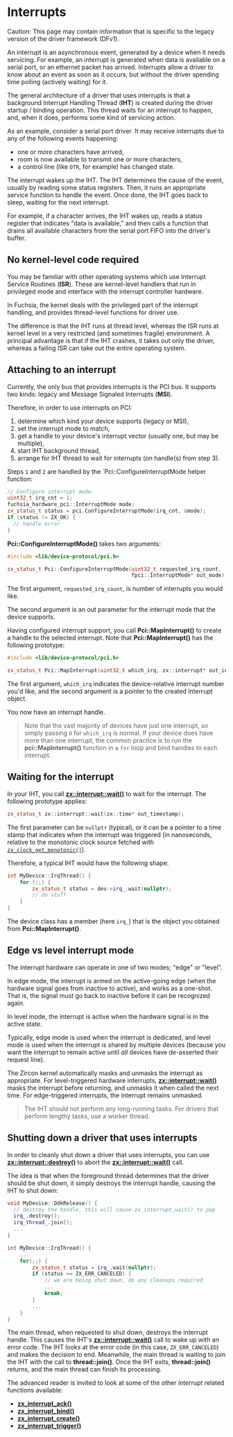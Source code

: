 # Interrupts

Caution: This page may contain information that is specific to the legacy
version of the driver framework (DFv1).

An interrupt is an asynchronous event, generated by a device when it needs servicing.
For example, an interrupt is generated when data is available on a serial port,
or an ethernet packet has arrived.
Interrupts allow a driver to know about an event as soon as it
occurs, but without the driver spending time polling (actively waiting) for it.

The general architecture of a driver that uses interrupts is that a background
Interrupt Handling Thread (**IHT**) is created during the driver startup / binding
operation.
This thread waits for an interrupt to happen, and, when it does, performs some
kind of servicing action.

As an example, consider a serial port driver.
It may receive interrupts due to any of the following events happening:

*   one or more characters have arrived,
*   room is now available to transmit one or more characters,
*   a control line (like `DTR`, for example) has changed state.

The interrupt wakes up the IHT.
The IHT determines the cause of the event, usually by reading some status registers.
Then, it runs an appropriate service function to handle the event.
Once done, the IHT goes back to sleep, waiting for the next interrupt.

For example, if a character arrives, the IHT wakes up, reads a status register that
indicates "data is available," and then calls a function that drains all available
characters from the serial port FIFO into the driver's buffer.

## No kernel-level code required

You may be familiar with other operating systems which use Interrupt
Service Routines (**ISR**).
These are kernel-level handlers that run in privileged mode and interface with
the interrupt controller hardware.

In Fuchsia, the kernel deals with the privileged part of the interrupt
handling, and provides thread-level functions for driver use.

The difference is that the IHT runs at thread level, whereas the ISR runs
at kernel level in a very restricted (and sometimes fragile) environment.
A principal advantage is that if the IHT crashes, it takes out only the
driver, whereas a failing ISR can take out the entire operating system.

## Attaching to an interrupt

Currently, the only bus that provides interrupts is the PCI bus.
It supports two kinds: legacy and Message Signaled Interrupts (**MSI**).

Therefore, in order to use interrupts on PCI:

1.  determine which kind your device supports (legacy or MSI),
2.  set the interrupt mode to match,
3.  get a handle to your device's interrupt vector (usually one, but may be multiple),
4.  start IHT background thread,
5.  arrange for IHT thread to wait for interrupts (on handle(s) from step 3).

Steps `1` and `2` are handled by the `Pci::ConfigureInterruptMode helper function:

```cpp
// Configure interrupt mode.
uint32_t irq_cnt = 1;
fuchsia_hardware_pci::InterruptMode mode;
zx_status_t status = pci.ConfigureInterruptMode(irq_cnt, &mode);
if (status != ZX_OK) {
  // handle error
}
```

**Pci::ConfigureInterruptMode()**
takes two arguments:

```cpp
#include <lib/device-protocol/pci.h>

zx_status_t Pci::ConfigureInterruptMode(uint32_t requested_irq_count,
                                        fpci::InterruptMode* out_mode);
```

The first argument, `requested_irq_count`, is number of interrupts you would like.

The second argument is an out parameter for the interrupt mode that the device supports.

Having configured interrupt support, you call **Pci::MapInterrupt()**
to create a handle to the selected interrupt. Note that
**Pci::MapInterrupt()** has the following prototype:

```cpp
#include <lib/device-protocol/pci.h>

zx_status_t Pci::MapInterrupt(uint32_t which_irq, zx::interrupt* out_interrupt);
```

The first argument, `which_irq`
indicates the device-relative interrupt number you'd like, and the second argument
is a pointer to the created interrupt object.

You now have an interrupt handle.

> Note that the vast majority of devices have just one interrupt, so simply passing
> `0` for `which_irq` is normal.
> If your device does have more than one interrupt, the common practice is to run the
> **pci::MapInterrupt()** function in a `for` loop
> and bind handles to each interrupt.

## Waiting for the interrupt

In your IHT, you call [**zx::interrupt::wait()**](/reference/syscalls/interrupt_wait.md)
to wait for the interrupt.
The following prototype applies:

```cpp
zx_status_t zx::interrupt::wait(zx::time* out_timestamp);
```

The first parameter can be `nullptr` (typical), or it can be a pointer to a time
stamp that indicates when the interrupt was triggered (in nanoseconds,
relative to the monotonic clock source fetched with
[`zx_clock_get_monotonic()`](/reference/syscalls/clock_get_monotonic.md)).

Therefore, a typical IHT would have the following shape:

```cpp
int MyDevice::IrqThread() {
    for (;;) {
        zx_status_t status = dev->irq_.wait(nullptr);
        // do stuff
    }
}
```

The device class has a member (here `irq_`) that is the object you obtained from
**Pci::MapInterrupt()**.

## Edge vs level interrupt mode

The interrupt hardware can operate in one of two modes; "edge" or "level".

In edge mode, the interrupt is armed on the active-going edge (when the hardware
signal goes from inactive to active), and works as a one-shot.
That is, the signal must go back to inactive before it can be recognized again.

In level mode, the interrupt is active when the hardware signal is in the
active state.

Typically, edge mode is used when the interrupt is dedicated, and level mode is
used when the interrupt is shared by multiple devices (because you want the
interrupt to remain active until *all* devices have de-asserted their request line).

The Zircon kernel automatically masks and unmasks the interrupt as appropriate.
For level-triggered hardware interrupts,
[**zx::interrupt::wait()**](/reference/syscalls/interrupt_wait.md)
masks the interrupt before returning, and unmasks it when called the next time.
For edge-triggered interrupts, the interrupt remains unmasked.

> The IHT should not perform any long-running tasks.
> For drivers that perform lengthy tasks, use a worker thread.

## Shutting down a driver that uses interrupts

In order to cleanly shut down a driver that uses interrupts, you can use
[**zx::interrupt::destroy()**](/reference/syscalls/interrupt_destroy.md)
to abort the
[**zx::interrupt::wait()**](/reference/syscalls/interrupt_wait.md)
call.

The idea is that when the foreground thread determines that the driver should be
shut down, it simply destroys the interrupt handle, causing the IHT to shut down:

```cpp
void MyDevice::DdkRelease() {
  // destroy the handle, this will cause zx_interrupt_wait() to pop
  irq_.destroy();
  irq_thread_.join();
  ...
}

int MyDevice::IrqThread() {
    ...
    for(;;) {
        zx_status_t status = irq_.wait(nullptr);
        if (status == ZX_ERR_CANCELED) {
            // we are being shut down, do any cleanups required
            ...
            break;
        }
        ...
    }
}
```

The main thread, when requested to shut down, destroys the interrupt handle.
This causes the IHT's
[**zx::interrupt::wait()**](/reference/syscalls/interrupt_wait.md)
call to wake up with an error code.
The IHT looks at the error code (in this case, `ZX_ERR_CANCELED`) and makes
the decision to end.
Meanwhile, the main thread is waiting to join the IHT with the call
to **thread::join()**.
Once the IHT exits, **thread::join()** returns, and the main
thread can finish its processing.

The advanced reader is invited to look at some of the other interrupt related
functions available:

*   [**zx_interrupt_ack()**](/reference/syscalls/interrupt_ack.md)
*   [**zx_interrupt_bind()**](/reference/syscalls/interrupt_bind.md)
*   [**zx_interrupt_create()**](/reference/syscalls/interrupt_create.md)
*   [**zx_interrupt_trigger()**](/reference/syscalls/interrupt_trigger.md)
